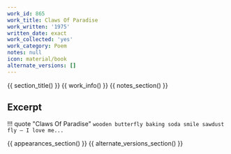 ```yaml
---
work_id: 865
work_title: Claws Of Paradise
work_written: '1975'
written_date: exact
work_collected: 'yes'
work_category: Poem
notes: null
icon: material/book
alternate_versions: []
---
```


{{ section_title() }}
{{ work_info() }}
{{ notes_section() }}
## Excerpt
!!! quote "Claws Of Paradise"
    ```
    wooden butterfly
    baking soda smile
    sawdust fly —
    I love me...
    ```

{{ appearances_section() }}
{{ alternate_versions_section() }}